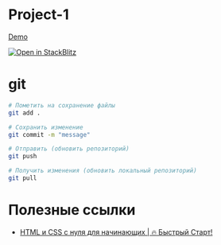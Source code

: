 # Project-1


[Demo](https://thedagost.github.io/Project-1/)


[![Open in StackBlitz](https://developer.stackblitz.com/img/open_in_stackblitz.svg)](https://stackblitz.com/github/TheDagost/Project-1)

# git 
```bash
# Пометить на сохранение файлы
git add . 

# Сохранить изменение
git commit -m "message"

# Отправить (обновить репозиторий)
git push

# Получить изменения (обновить локальный репозиторий)
git pull
```

# Полезные ссылки
* [HTML и CSS с нуля для начинающих | 🔥 Быстрый Старт!](https://www.youtube.com/watch?v=CvEttNvty0U)